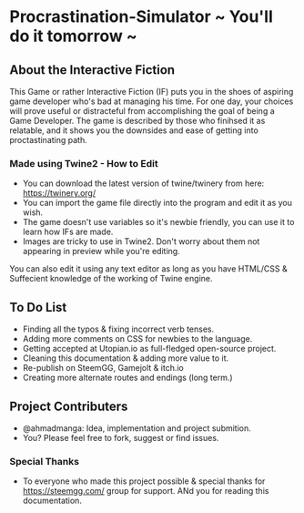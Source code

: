 # Procrastination-Simulator ~ You'll do it tomorrow ~

## About the Interactive Fiction
This Game or rather Interactive Fiction (IF) puts you in the shoes of aspiring game developer who's bad at managing his time. For one day, your choices will prove useful or distracteful from accomplishing the goal of being a Game Developer. The game is described by those who finihsed it as relatable, and it shows you the downsides and ease of getting into proctastinating path.

### Made using Twine2 - How to Edit
* You can download the latest version of twine/twinery from here: https://twinery.org/
* You can import the game file directly into the program and edit it as you wish.
* The game doesn't use variables so it's newbie friendly, you can use it to learn how IFs are made.
* Images are tricky to use in Twine2. Don't worry about them not appearing in preview while you're editing.

You can also edit it using any text editor as long as you have HTML/CSS & Suffecient knowledge of the working of Twine engine.

## To Do List

* Finding all the typos & fixing incorrect verb tenses.
* Adding more comments on CSS for newbies to the language.
* Getting accepted at Utopian.io as full-fledged open-source project.
* Cleaning this documentation & adding more value to it.
* Re-publish on SteemGG, Gamejolt & itch.io
* Creating more alternate routes and endings (long term.)


## Project Contributers

* @ahmadmanga: Idea, implementation and project submition.
* You? Please feel free to fork, suggest or find issues.

### Special Thanks

* To everyone who made this project possible & special thanks for https://steemgg.com/ group for support. ANd you for reading this documentation.
